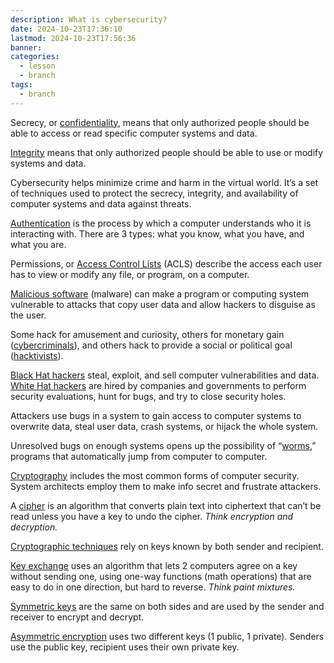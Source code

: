 ```yaml
---
description: What is cybersecurity?
date: 2024-10-23T17:36:10
lastmod: 2024-10-23T17:56:36
banner: 
categories:
  - lesson
  - branch
tags:
  - branch
---
```

Secrecy, or [confidentiality](confidentiality.md), means that only authorized people should be able to access or read specific computer systems and data.  
  
[Integrity](Integrity.md) means that only authorized people should be able to use or modify systems and data.  
  
Cybersecurity helps minimize crime and harm in the virtual world. It’s a set of techniques used to protect the secrecy, integrity, and availability of computer systems and data against threats.  
  
[Authentication](Authentication.md) is the process by which a computer understands who it is interacting with. There are 3 types: what you know, what you have, and what you are.  
  
Permissions, or [Access Control Lists](Access%20Control%20Lists.md) (ACLS) describe the access each user has to view or modify any file, or program, on a computer.  
  
[Malicious software](Malicious%20software.md) (malware) can make a program or computing system vulnerable to attacks that copy user data and allow hackers to disguise as the user.  
  
Some hack for amusement and curiosity, others for monetary gain ([cybercriminals](cybercriminals.md)), and others hack to provide a social or political goal ([hacktivists](hacktivists.md)).  
  
[Black Hat hackers](Black%20Hat%20hackers.md) steal, exploit, and sell computer vulnerabilities and data. [White Hat hackers](White%20Hat%20hackers.md) are hired by companies and governments to perform security evaluations, hunt for bugs, and try to close security holes.  
  
Attackers use bugs in a system to gain access to computer systems to overwrite data, steal user data, crash systems, or hijack the whole system.  
  
Unresolved bugs on enough systems opens up the possibility of “[worms](worms.md),” programs that automatically jump from computer to computer.  
  
[Cryptography](Cryptography.md) includes the most common forms of computer security. System architects employ them to make info secret and frustrate attackers.  
  
A [cipher](cipher.md) is an algorithm that converts plain text into ciphertext that can’t be read unless you have a key to undo the cipher. *Think encryption and decryption.*  
  
[Cryptographic techniques](Cryptographic%20techniques.md) rely on keys known by both sender and recipient.  
  
[Key exchange](Key%20exchange.md) uses an algorithm that lets 2 computers agree on a key without sending one, using one-way functions (math operations) that are easy to do in one direction, but hard to reverse. *Think paint mixtures.*  
  
[Symmetric keys](Symmetric%20keys.md) are the same on both sides and are used by the sender and receiver to encrypt and decrypt.  
  
[Asymmetric encryption](Asymmetric%20encryption.md) uses two different keys (1 public, 1 private). Senders use the public key, recipient uses their own private key.